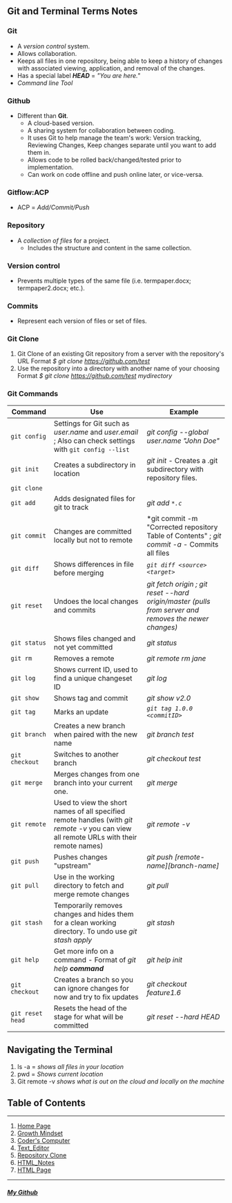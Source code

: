 ## Git and Terminal Terms Notes

### Git
 - A *version control* system.
- Allows collaboration.
- Keeps all files in one repository, being able to keep a history of changes with associated viewing, application, and removal of the changes.
- Has a special label ***HEAD*** = *"You are here."*
- *Command line Tool*

### Github
- Different than **Git**.
  - A cloud-based version.
  - A sharing system for collaboration between coding.
  - It uses Git to help manage the team's work: Version tracking, Reviewing Changes, Keep changes separate until you want to add them in.
  - Allows code to be rolled back/changed/tested prior to implementation.
  - Can work on code offline and push online later, or vice-versa.

### Gitflow:ACP
- ACP = *Add/Commit/Push*

### Repository
- A *collection of files* for a project.
  - Includes the structure and content in the same collection.


### Version control
- Prevents multiple types of the same file (i.e. termpaper.docx; termpaper2.docx; etc.).

### Commits
- Represent each version of files or set of files.

### Git Clone
1. Git Clone of an existing Git repository from a server with the repository's URL Format *$ git clone https://github.com/test*
1. Use the repository into a directory with another name of your choosing Format *$ git clone https://github.com/test mydirectory*

### Git Commands

| Command      | Use | Example |
|--------------|-----|---------|
| `git config` | Settings for Git such as *user.name* and *user.email* ; Also can check settings with `git config --list` | *git config --global user.name "John Doe"* |
| `git init` | Creates a subdirectory in location   | *git init* - Creates a .git subdirectory with repository files. |
| `git clone` | |  |
| `git add` | Adds designated files for git to track  | *git add ``*.c``* |
| `git commit` | Changes are committed locally but not to remote  | *git commit -m "Corrected repository Table of Contents" ; *git commit -a* - Commits all files |
| `git diff` | Shows differences in file before merging | *`` git diff <source> <target> ``* |
| `git reset` | Undoes the local changes and commits  | *git fetch origin ; git reset --hard origin/master  (pulls from server and removes the newer changes)* |
| `git status` | Shows files changed and not yet committed | *git status*  |
| `git rm` | Removes a remote | *git remote rm jane*  |
| `git log` | Shows current ID, used to find a unique changeset ID  | *git log* |
| `git show` | Shows tag and commit  | *git show v2.0* |
| `git tag` | Marks an update   | *``git tag 1.0.0 <commitID> ``* |
| `git branch` | Creates a new branch when paired with the new name | *git branch test* |
| `git checkout` | Switches to another branch  | *git checkout test*  |
| `git merge` | Merges changes from one branch into your current one. | *git merge* |
| `git remote` | Used to view the short names of all specified remote handles (with *git remote -v* you can view all remote URLs with their remote names) | *git remote -v* |
| `git push` | Pushes changes "upstream" | *git push [remote-name][branch-name]* |
| `git pull` | Use in the working directory to fetch and merge remote changes | *git pull* |
| `git stash` | Temporarily removes changes and hides them for a clean working directory. To undo use *git stash apply*  | *git stash* |
| `git help` | Get more info on a command - Format of *git help* ***command*** | *git help init* |
| `git checkout` | Creates a branch so you can ignore changes for now and try to fix updates | *git checkout feature1.6* |
| `git reset head` | Resets the head of the stage for what will be committed | *git reset --hard HEAD* |


## Navigating the Terminal

1. ls -a = *shows all files in your location*
1. pwd = *Shows current location*
1. Git remote -v *shows what is out on the cloud and locally on the machine*


## Table of Contents

***

1. [Home Page](/README.md)
1. [Growth Mindset](/Learning-Journal.md)
1. [Coder's Computer](/CODERS_COMPUTER.md)
1. [Text_Editor](/Text_Editors.md)
1. [Repository Clone](/GitClone.md)
1. [HTML_Notes](/HTML_Notes.md)
1. [HTML Page](/index.html)

***

##### [My Github](https://github.com/Ocsilius)
